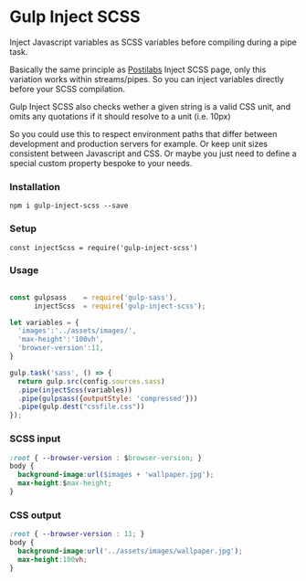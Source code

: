 
# Gulp Inject SCSS

Inject Javascript variables as SCSS variables before compiling during a pipe task.

Basically the same principle as [Postilabs](https://github.com/positlabs/inject-scss#readme) Inject SCSS page,
only this variation works within streams/pipes. So you can inject variables directly before your SCSS compilation.

Gulp Inject SCSS also checks wether a given string is a valid CSS unit, and omits any quotations if it should resolve to a unit (i.e. 10px)

So you could use this to respect environment paths that differ between development and production servers for example. Or keep unit sizes consistent between Javascript and CSS. Or maybe you just need to define a special custom property bespoke to your needs.

### Installation
```
npm i gulp-inject-scss --save
```
### Setup
```
const injectScss = require('gulp-inject-scss')
```
### Usage

```js

const gulpsass    = require('gulp-sass'),
      injectScss  = require('gulp-inject-scss');

let variables = {
  'images':'../assets/images/',
  'max-height':'100vh',
  'browser-version':11,
}

gulp.task('sass', () => {
  return gulp.src(config.sources.sass)
  .pipe(injectScss(variables))
  .pipe(gulpsass({outputStyle: 'compressed'}))
  .pipe(gulp.dest("cssfile.css"))
});
```

### SCSS input
```css
:root { --browser-version : $browser-version; }
body {
  background-image:url($images + 'wallpaper.jpg');
  max-height:$max-height;
}
```

### CSS output
```css
:root { --browser-version : 11; }
body {
  background-image:url('../assets/images/wallpaper.jpg');
  max-height:100vh;
}
```
